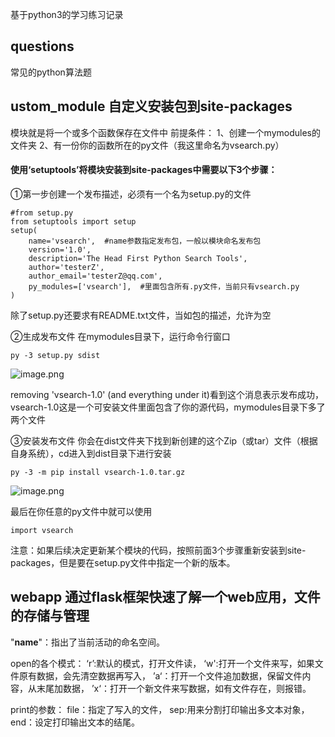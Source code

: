 基于python3的学习练习记录
## questions
常见的python算法题


## ustom_module  自定义安装包到site-packages
模块就是将一个或多个函数保存在文件中
前提条件：
1、创建一个mymodules的文件夹
2、有一份你的函数所在的py文件（我这里命名为vsearch.py）

#### 使用‘setuptools’将模块安装到site-packages中需要以下3个步骤：
①第一步创建一个发布描述，必须有一个名为setup.py的文件
```
#from setup.py
from setuptools import setup
setup(
    name='vsearch',  #name参数指定发布包，一般以模块命名发布包
    version='1.0',
    description='The Head First Python Search Tools',
    author='testerZ',
    author_email='testerZ@qq.com',
    py_modules=['vsearch'],  #里面包含所有.py文件，当前只有vsearch.py
)
```
除了setup.py还要求有README.txt文件，当如包的描述，允许为空

②生成发布文件
在mymodules目录下，运行命令行窗口
```
py -3 setup.py sdist
```
![image.png](https://upload-images.jianshu.io/upload_images/23087403-6f4497442b487bfb.png?imageMogr2/auto-orient/strip%7CimageView2/2/w/1240)

removing 'vsearch-1.0' (and everything under it)看到这个消息表示发布成功，vsearch-1.0这是一个可安装文件里面包含了你的源代码，mymodules目录下多了两个文件


③安装发布文件
你会在dist文件夹下找到新创建的这个Zip（或tar）文件（根据自身系统），cd进入到dist目录下进行安装
```
py -3 -m pip install vsearch-1.0.tar.gz
```
![image.png](https://upload-images.jianshu.io/upload_images/23087403-ec41d5f6bfe65cc6.png?imageMogr2/auto-orient/strip%7CimageView2/2/w/1240)

最后在你任意的py文件中就可以使用
```
import vsearch
```
注意：如果后续决定更新某个模块的代码，按照前面3个步骤重新安装到site-packages，但是要在setup.py文件中指定一个新的版本。


## webapp 通过flask框架快速了解一个web应用，文件的存储与管理
"__name__"：指出了当前活动的命名空间。

open的各个模式：
‘r’:默认的模式，打开文件读，
‘w':打开一个文件来写，如果文件原有数据，会先清空数据再写入，
’a‘：打开一个文件追加数据，保留文件内容，从末尾加数据，
’x‘：打开一个新文件来写数据，如有文件存在，则报错。

print的参数：
file：指定了写入的文件，
sep:用来分割打印输出多文本对象，
end：设定打印输出文本的结尾。
